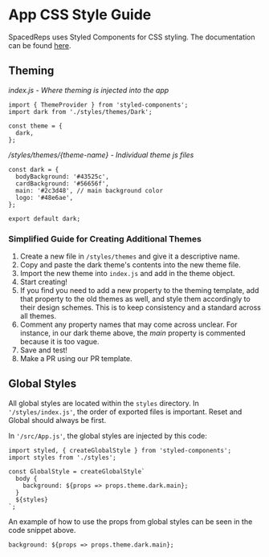 # App CSS Style Guide

SpacedReps uses Styled Components for CSS styling. The documentation can be found [here](https://www.styled-components.com/docs/).

## Theming

*index.js - Where theming is injected into the app*
```
import { ThemeProvider } from 'styled-components';
import dark from './styles/themes/Dark';

const theme = {
  dark,
};
```
*/styles/themes/{theme-name} - Individual theme js files*
```
const dark = {
  bodyBackground: '#43525c',
  cardBackground: '#56656f',
  main: '#2c3d48', // main background color
  logo: '#48e6ae',
};

export default dark;
```

### Simplified Guide for Creating Additional Themes
1. Create a new file in `/styles/themes` and give it a descriptive name.
2. Copy and paste the dark theme's contents into the new theme file.
4. Import the new theme into `index.js` and add in the theme object.
3. Start creating!
4. If you find you need to add a new property to the theming template, add that property to the old themes as well, and style them accordingly to their design schemes. This is to keep consistency and a standard across all themes.
5. Comment any property names that may come across unclear. For instance, in our dark theme above, the *main* property is commented because it is too vague.
6. Save and test!
7. Make a PR using our PR template.

## Global Styles
All global styles are located within the `styles` directory. In `'/styles/index.js'`, the order of exported files is important. Reset and Global should always be first.

In `'/src/App.js'`, the global styles are injected by this code:
```
import styled, { createGlobalStyle } from 'styled-components';
import styles from './styles';

const GlobalStyle = createGlobalStyle`
  body {
    background: ${props => props.theme.dark.main};
  }
  ${styles}
`;
```

An example of how to use the props from global styles can be seen in the code snippet above.
```
background: ${props => props.theme.dark.main};
```